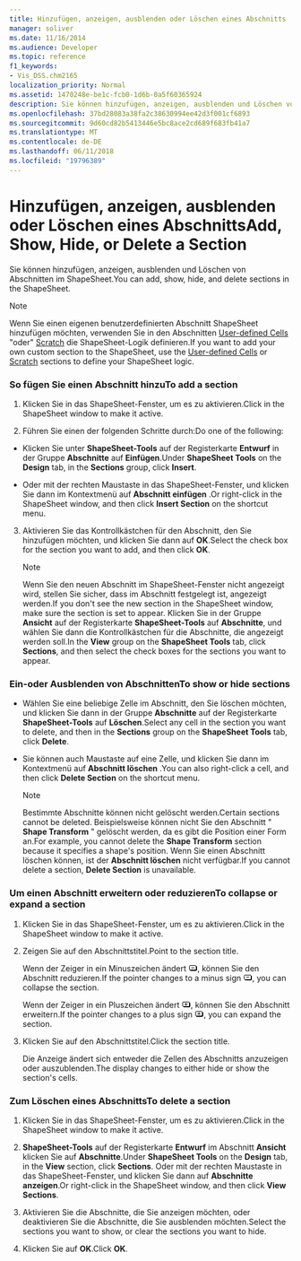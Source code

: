 ```yaml
---
title: Hinzufügen, anzeigen, ausblenden oder Löschen eines Abschnitts
manager: soliver
ms.date: 11/16/2014
ms.audience: Developer
ms.topic: reference
f1_keywords:
- Vis_DSS.chm2165
localization_priority: Normal
ms.assetid: 1470248e-be1c-fcb0-1d6b-0a5f60365924
description: Sie können hinzufügen, anzeigen, ausblenden und Löschen von Abschnitten im ShapeSheet.
ms.openlocfilehash: 37bd28083a38fa2c38630994ee42d3f001cf6893
ms.sourcegitcommit: 9d60cd82b5413446e5bc8ace2cd689f683fb41a7
ms.translationtype: MT
ms.contentlocale: de-DE
ms.lasthandoff: 06/11/2018
ms.locfileid: "19796389"
---
```

# <a name="add-show-hide-or-delete-a-section"></a><span data-ttu-id="3cadd-103">Hinzufügen, anzeigen, ausblenden oder Löschen eines Abschnitts</span><span class="sxs-lookup"><span data-stu-id="3cadd-103">Add, Show, Hide, or Delete a Section</span></span>

<span data-ttu-id="3cadd-104">Sie können hinzufügen, anzeigen, ausblenden und Löschen von Abschnitten im ShapeSheet.</span><span class="sxs-lookup"><span data-stu-id="3cadd-104">You can add, show, hide, and delete sections in the ShapeSheet.</span></span>
  
> [!NOTE]
> <span data-ttu-id="3cadd-105">Wenn Sie einen eigenen benutzerdefinierten Abschnitt ShapeSheet hinzufügen möchten, verwenden Sie in den Abschnitten [User-defined Cells](user-defined-cells-section.md) "oder" [Scratch](scratch-section.md) die ShapeSheet-Logik definieren.</span><span class="sxs-lookup"><span data-stu-id="3cadd-105">If you want to add your own custom section to the ShapeSheet, use the [User-defined Cells](user-defined-cells-section.md) or [Scratch](scratch-section.md) sections to define your ShapeSheet logic.</span></span> 
  
### <a name="to-add-a-section"></a><span data-ttu-id="3cadd-106">So fügen Sie einen Abschnitt hinzu</span><span class="sxs-lookup"><span data-stu-id="3cadd-106">To add a section</span></span>

1. <span data-ttu-id="3cadd-107">Klicken Sie in das ShapeSheet-Fenster, um es zu aktivieren.</span><span class="sxs-lookup"><span data-stu-id="3cadd-107">Click in the ShapeSheet window to make it active.</span></span>
    
2. <span data-ttu-id="3cadd-108">Führen Sie einen der folgenden Schritte durch:</span><span class="sxs-lookup"><span data-stu-id="3cadd-108">Do one of the following:</span></span>
    
  - <span data-ttu-id="3cadd-109">Klicken Sie unter **ShapeSheet-Tools** auf der Registerkarte **Entwurf** in der Gruppe **Abschnitte** auf **Einfügen**.</span><span class="sxs-lookup"><span data-stu-id="3cadd-109">Under **ShapeSheet Tools** on the **Design** tab, in the **Sections** group, click **Insert**.</span></span>
    
  - <span data-ttu-id="3cadd-110">Oder mit der rechten Maustaste in das ShapeSheet-Fenster, und klicken Sie dann im Kontextmenü auf **Abschnitt einfügen** .</span><span class="sxs-lookup"><span data-stu-id="3cadd-110">Or right-click in the ShapeSheet window, and then click **Insert Section** on the shortcut menu.</span></span> 
    
3. <span data-ttu-id="3cadd-111">Aktivieren Sie das Kontrollkästchen für den Abschnitt, den Sie hinzufügen möchten, und klicken Sie dann auf **OK**.</span><span class="sxs-lookup"><span data-stu-id="3cadd-111">Select the check box for the section you want to add, and then click **OK**.</span></span>
    
    > [!NOTE]
    >  <span data-ttu-id="3cadd-112">Wenn Sie den neuen Abschnitt im ShapeSheet-Fenster nicht angezeigt wird, stellen Sie sicher, dass im Abschnitt festgelegt ist, angezeigt werden.</span><span class="sxs-lookup"><span data-stu-id="3cadd-112">If you don't see the new section in the ShapeSheet window, make sure the section is set to appear.</span></span> <span data-ttu-id="3cadd-113">Klicken Sie in der Gruppe **Ansicht** auf der Registerkarte **ShapeSheet-Tools** auf **Abschnitte**, und wählen Sie dann die Kontrollkästchen für die Abschnitte, die angezeigt werden soll.</span><span class="sxs-lookup"><span data-stu-id="3cadd-113">In the **View** group on the **ShapeSheet Tools** tab, click **Sections**, and then select the check boxes for the sections you want to appear.</span></span> 
  
### <a name="to-show-or-hide-sections"></a><span data-ttu-id="3cadd-114">Ein-oder Ausblenden von Abschnitten</span><span class="sxs-lookup"><span data-stu-id="3cadd-114">To show or hide sections</span></span>

- <span data-ttu-id="3cadd-115">Wählen Sie eine beliebige Zelle im Abschnitt, den Sie löschen möchten, und klicken Sie dann in der Gruppe **Abschnitte** auf der Registerkarte **ShapeSheet-Tools** auf **Löschen**.</span><span class="sxs-lookup"><span data-stu-id="3cadd-115">Select any cell in the section you want to delete, and then in the **Sections** group on the **ShapeSheet Tools** tab, click **Delete**.</span></span>
    
- <span data-ttu-id="3cadd-116">Sie können auch Maustaste auf eine Zelle, und klicken Sie dann im Kontextmenü auf **Abschnitt löschen** .</span><span class="sxs-lookup"><span data-stu-id="3cadd-116">You can also right-click a cell, and then click **Delete Section** on the shortcut menu.</span></span> 
    
    > [!NOTE]
    >  <span data-ttu-id="3cadd-117">Bestimmte Abschnitte können nicht gelöscht werden.</span><span class="sxs-lookup"><span data-stu-id="3cadd-117">Certain sections cannot be deleted.</span></span> <span data-ttu-id="3cadd-118">Beispielsweise können nicht Sie den Abschnitt " **Shape Transform** " gelöscht werden, da es gibt die Position einer Form an.</span><span class="sxs-lookup"><span data-stu-id="3cadd-118">For example, you cannot delete the **Shape Transform** section because it specifies a shape's position.</span></span> <span data-ttu-id="3cadd-119">Wenn Sie einen Abschnitt löschen können, ist der **Abschnitt löschen** nicht verfügbar.</span><span class="sxs-lookup"><span data-stu-id="3cadd-119">If you cannot delete a section, **Delete Section** is unavailable.</span></span> 
  
### <a name="to-collapse-or-expand-a-section"></a><span data-ttu-id="3cadd-120">Um einen Abschnitt erweitern oder reduzieren</span><span class="sxs-lookup"><span data-stu-id="3cadd-120">To collapse or expand a section</span></span>

1. <span data-ttu-id="3cadd-121">Klicken Sie in das ShapeSheet-Fenster, um es zu aktivieren.</span><span class="sxs-lookup"><span data-stu-id="3cadd-121">Click in the ShapeSheet window to make it active.</span></span>
    
2. <span data-ttu-id="3cadd-122">Zeigen Sie auf den Abschnittstitel.</span><span class="sxs-lookup"><span data-stu-id="3cadd-122">Point to the section title.</span></span>
    
    <span data-ttu-id="3cadd-123">Wenn der Zeiger in ein Minuszeichen ändert ![](media/IC_SSMinus_ZA07645855.gif), können Sie den Abschnitt reduzieren.</span><span class="sxs-lookup"><span data-stu-id="3cadd-123">If the pointer changes to a minus sign ![](media/IC_SSMinus_ZA07645855.gif), you can collapse the section.</span></span>
    
    <span data-ttu-id="3cadd-124">Wenn der Zeiger in ein Pluszeichen ändert ![](media/IC_SSPlus_ZA07645856.gif), können Sie den Abschnitt erweitern.</span><span class="sxs-lookup"><span data-stu-id="3cadd-124">If the pointer changes to a plus sign ![](media/IC_SSPlus_ZA07645856.gif), you can expand the section.</span></span>
    
3. <span data-ttu-id="3cadd-125">Klicken Sie auf den Abschnittstitel.</span><span class="sxs-lookup"><span data-stu-id="3cadd-125">Click the section title.</span></span>
    
    <span data-ttu-id="3cadd-126">Die Anzeige ändert sich entweder die Zellen des Abschnitts anzuzeigen oder auszublenden.</span><span class="sxs-lookup"><span data-stu-id="3cadd-126">The display changes to either hide or show the section's cells.</span></span>
    
### <a name="to-delete-a-section"></a><span data-ttu-id="3cadd-127">Zum Löschen eines Abschnitts</span><span class="sxs-lookup"><span data-stu-id="3cadd-127">To delete a section</span></span>

1. <span data-ttu-id="3cadd-128">Klicken Sie in das ShapeSheet-Fenster, um es zu aktivieren.</span><span class="sxs-lookup"><span data-stu-id="3cadd-128">Click in the ShapeSheet window to make it active.</span></span>
    
2. <span data-ttu-id="3cadd-129">**ShapeSheet-Tools** auf der Registerkarte **Entwurf** im Abschnitt **Ansicht** klicken Sie auf **Abschnitte**.</span><span class="sxs-lookup"><span data-stu-id="3cadd-129">Under **ShapeSheet Tools** on the **Design** tab, in the **View** section, click **Sections**.</span></span> <span data-ttu-id="3cadd-130">Oder mit der rechten Maustaste in das ShapeSheet-Fenster, und klicken Sie dann auf **Abschnitte anzeigen**.</span><span class="sxs-lookup"><span data-stu-id="3cadd-130">Or right-click in the ShapeSheet window, and then click **View Sections**.</span></span>
    
3. <span data-ttu-id="3cadd-131">Aktivieren Sie die Abschnitte, die Sie anzeigen möchten, oder deaktivieren Sie die Abschnitte, die Sie ausblenden möchten.</span><span class="sxs-lookup"><span data-stu-id="3cadd-131">Select the sections you want to show, or clear the sections you want to hide.</span></span>
    
4. <span data-ttu-id="3cadd-132">Klicken Sie auf **OK**.</span><span class="sxs-lookup"><span data-stu-id="3cadd-132">Click **OK**.</span></span>
    

